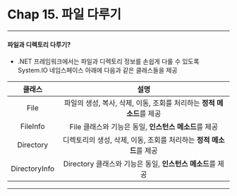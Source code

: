 # Chap 15. 파일 다루기

***

#### 파일과 디렉토리 다루기?
- .NET 프레임워크에서는 파일과 디렉토리 정보를 손쉽게 다룰 수 있도록 System.IO 네임스페이스 아래에 다음과 같은 클래스들을 제공

|클래스|설명|
|:---:|:---:|
|File|파일의 생성, 복사, 삭제, 이동, 조회를 처리하는 <b>정적 메소드</b>를 제공|
|FileInfo|File 클래스와 기능은 동일, <b>인스턴스 메소드</b>를 제공|
|Directory|디렉토리의 생성, 삭제, 이동, 조회를 처리하는 <b>정적 메소드</b>를 제공|
|DirectoryInfo|Directory 클래스와 기능은 동일, <b>인스턴스 메소드</b>를 제공|

***




